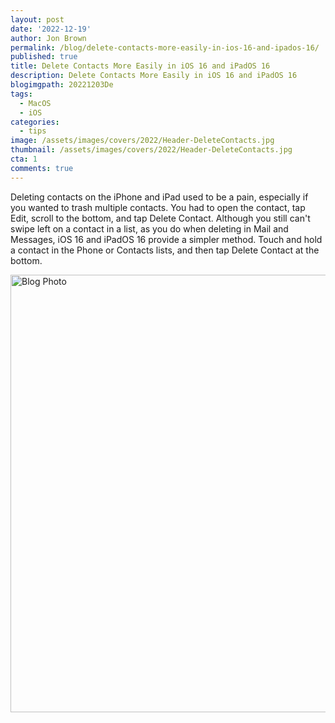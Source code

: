 ```yaml
---
layout: post
date: '2022-12-19'
author: Jon Brown
permalink: /blog/delete-contacts-more-easily-in-ios-16-and-ipados-16/
published: true
title: Delete Contacts More Easily in iOS 16 and iPadOS 16
description: Delete Contacts More Easily in iOS 16 and iPadOS 16
blogimgpath: 20221203De
tags:
  - MacOS
  - iOS
categories:
  - tips
image: /assets/images/covers/2022/Header-DeleteContacts.jpg
thumbnail: /assets/images/covers/2022/Header-DeleteContacts.jpg
cta: 1
comments: true
---
```

Deleting contacts on the iPhone and iPad used to be a pain, especially
if you wanted to trash multiple contacts. You had to open the contact,
tap Edit, scroll to the bottom, and tap Delete Contact. Although you
still can't swipe left on a contact in a list, as you do when deleting
in Mail and Messages, iOS 16 and iPadOS 16 provide a simpler method.
Touch and hold a contact in the Phone or Contacts lists, and then tap
Delete Contact at the bottom.

<img alt="Blog Photo" src="{{ site.site_cdn }}/assets/images/blog/2022/20221203De/image2.jpeg" class="img-fluid rounded m-2" width="700" />